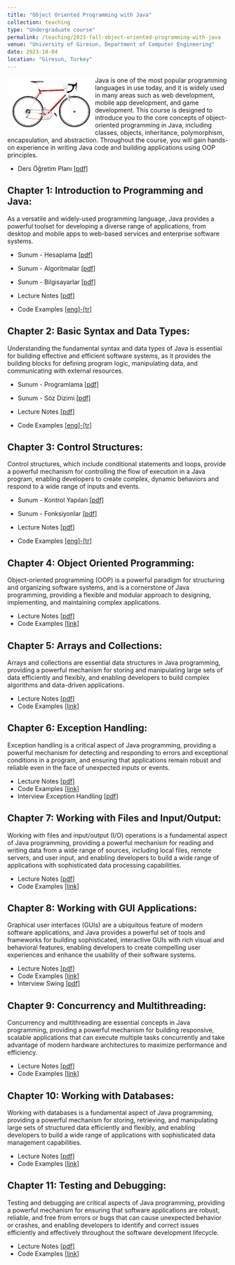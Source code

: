 ```yaml
---
title: "Object Oriented Programming with Java"
collection: teaching
type: "Undergraduate course"
permalink: /teaching/2023-fall-object-oriented-programming-with-java
venue: "University of Giresun, Department of Computer Engineering"
date: 2023-10-04
location: "Giresun, Turkey"
---
```


<img align="left" width="200" alt="object oriented programming" src="/images/teaching/object-oriented-course-i.png"> Java is one of the most popular programming languages in use today, and it is widely used in many areas such as web development, mobile app development, and game development. This course is designed to introduce you to the core concepts of object-oriented programming in Java, including classes, objects, inheritance, polymorphism, encapsulation, and abstraction. Throughout the course, you will gain hands-on experience in writing Java code and building applications using OOP principles. 

* Ders Öğretim Planı <a href="http://sercankulcu.github.io/files/java/slides/Bolum_00_Ders_Ogretim_Planı.pdf">[pdf]</a>

Chapter 1: Introduction to Programming and Java: 
-----

As a versatile and widely-used programming language, Java provides a powerful toolset for developing a diverse range of applications, from desktop and mobile apps to web-based services and enterprise software systems.

* Sunum - Hesaplama <a href="http://sercankulcu.github.io/files/java/slides/Bolum_01_Hesaplama_Hesaplamali_Dusunme.pdf">[pdf]</a>
* Sunum - Algoritmalar <a href="http://sercankulcu.github.io/files/java/slides/Bolum_01_Algoritmalar.pdf">[pdf]</a>
* Sunum - Bilgisayarlar <a href="http://sercankulcu.github.io/files/java/slides/Bolum_01_Bilgisayarlar.pdf">[pdf]</a> 

* Lecture Notes <a href="http://sercankulcu.github.io/files/java/Chapter_01_Introduction.pdf">[pdf]</a>
* Code Examples <a href="https://github.com/sercankulcu/object-oriented-programming-java/tree/main/Lecture01">[eng]-</a><a href="https://github.com/sercankulcu/object-oriented-programming-java/tree/main/Ders01">[tr]</a>

Chapter 2: Basic Syntax and Data Types: 
-----

Understanding the fundamental syntax and data types of Java is essential for building effective and efficient software systems, as it provides the building blocks for defining program logic, manipulating data, and communicating with external resources.

* Sunum - Programlama <a href="http://sercankulcu.github.io/files/java/slides/Bolum_02_Programlama.pdf">[pdf]</a> 
* Sunum - Söz Dizimi <a href="http://sercankulcu.github.io/files/java/slides/Bolum_02_Soz_Dizimi_Kurallari.pdf">[pdf]</a> 

* Lecture Notes <a href="http://sercankulcu.github.io/files/java/Chapter_02_Basic_Syntax_and_Data_Types.pdf">[pdf]</a>
* Code Examples <a href="https://github.com/sercankulcu/object-oriented-programming-java/tree/main/Lecture02">[eng]-</a><a href="https://github.com/sercankulcu/object-oriented-programming-java/tree/main/Ders02">[tr]</a>

Chapter 3: Control Structures: 
-----

Control structures, which include conditional statements and loops, provide a powerful mechanism for controlling the flow of execution in a Java program, enabling developers to create complex, dynamic behaviors and respond to a wide range of inputs and events.

* Sunum - Kontrol Yapıları <a href="http://sercankulcu.github.io/files/java/slides/Bolum_03_Kontrol_Yapilari.pdf">[pdf]</a> 
* Sunum - Fonksiyonlar <a href="http://sercankulcu.github.io/files/java/slides/Bolum_03_Fonksiyonlar.pdf">[pdf]</a> 

* Lecture Notes <a href="http://sercankulcu.github.io/files/java/Chapter_03_Control_Structures.pdf">[pdf]</a>
* Code Examples <a href="https://github.com/sercankulcu/object-oriented-programming-java/tree/main/Lecture03">[eng]-</a><a href="https://github.com/sercankulcu/object-oriented-programming-java/tree/main/Ders03">[tr]</a>


Chapter 4: Object Oriented Programming: 
-----

Object-oriented programming (OOP) is a powerful paradigm for structuring and organizing software systems, and is a cornerstone of Java programming, providing a flexible and modular approach to designing, implementing, and maintaining complex applications.

* Lecture Notes <a href="http://sercankulcu.github.io/files/java/Chapter_04_Object_Oriented_Programming.pdf">[pdf]</a>
* Code Examples <a href="https://github.com/sercankulcu/object-oriented-programming-java/tree/main/Lecture04">[link]</a>

Chapter 5: Arrays and Collections: 
-----

Arrays and collections are essential data structures in Java programming, providing a powerful mechanism for storing and manipulating large sets of data efficiently and flexibly, and enabling developers to build complex algorithms and data-driven applications.

* Lecture Notes <a href="http://sercankulcu.github.io/files/java/Chapter_05_Arrays_And_Collections.pdf">[pdf]</a>
* Code Examples <a href="https://github.com/sercankulcu/object-oriented-programming-java/tree/main/Lecture05">[link]</a>

Chapter 6: Exception Handling: 
-----

Exception handling is a critical aspect of Java programming, providing a powerful mechanism for detecting and responding to errors and exceptional conditions in a program, and ensuring that applications remain robust and reliable even in the face of unexpected inputs or events.

* Lecture Notes <a href="http://sercankulcu.github.io/files/java/Chapter_06_Exception_Handling.pdf">[pdf]</a>
* Code Examples <a href="https://github.com/sercankulcu/object-oriented-programming-java/tree/main/Lecture06">[link]</a>
* Interview Exception Handling <a href="http://sercankulcu.github.io/files/java/Interview_Exception_Handling.pdf">[pdf]</a>

Chapter 7: Working with Files and Input/Output: 
-----

Working with files and input/output (I/O) operations is a fundamental aspect of Java programming, providing a powerful mechanism for reading and writing data from a wide range of sources, including local files, remote servers, and user input, and enabling developers to build a wide range of applications with sophisticated data processing capabilities.

* Lecture Notes <a href="http://sercankulcu.github.io/files/java/Chapter_07_Working_With_Files_And_Input_Output.pdf">[pdf]</a>
* Code Examples <a href="https://github.com/sercankulcu/object-oriented-programming-java/tree/main/Lecture07">[link]</a>

Chapter 8: Working with GUI Applications: 
-----

Graphical user interfaces (GUIs) are a ubiquitous feature of modern software applications, and Java provides a powerful set of tools and frameworks for building sophisticated, interactive GUIs with rich visual and behavioral features, enabling developers to create compelling user experiences and enhance the usability of their software systems.

* Lecture Notes <a href="http://sercankulcu.github.io/files/java/Chapter_08_Working_With_GUI_Applications.pdf">[pdf]</a>
* Code Examples <a href="https://github.com/sercankulcu/object-oriented-programming-java/tree/main/Lecture08">[link]</a>
* Interview Swing <a href="http://sercankulcu.github.io/files/java/Chapter_08_Interview_Swing.pdf">[pdf]</a>

Chapter 9: Concurrency and Multithreading: 
-----

Concurrency and multithreading are essential concepts in Java programming, providing a powerful mechanism for building responsive, scalable applications that can execute multiple tasks concurrently and take advantage of modern hardware architectures to maximize performance and efficiency.

* Lecture Notes <a href="http://sercankulcu.github.io/files/java/Chapter_09_Concurrency_And_Multithreading.pdf">[pdf]</a>
* Code Examples <a href="https://github.com/sercankulcu/object-oriented-programming-java/tree/main/Lecture09">[link]</a>

Chapter 10: Working with Databases: 
-----

Working with databases is a fundamental aspect of Java programming, providing a powerful mechanism for storing, retrieving, and manipulating large sets of structured data efficiently and flexibly, and enabling developers to build a wide range of applications with sophisticated data management capabilities.

* Lecture Notes <a href="http://sercankulcu.github.io/files/java/Chapter_10_Working_With_Databases.pdf">[pdf]</a>
* Code Examples <a href="https://github.com/sercankulcu/object-oriented-programming-java/tree/main/Lecture10">[link]</a>

Chapter 11: Testing and Debugging: 
-----

Testing and debugging are critical aspects of Java programming, providing a powerful mechanism for ensuring that software applications are robust, reliable, and free from errors or bugs that can cause unexpected behavior or crashes, and enabling developers to identify and correct issues efficiently and effectively throughout the software development lifecycle.

* Lecture Notes <a href="http://sercankulcu.github.io/files/java/Chapter_12_Testing_And_Debugging.pdf">[pdf]</a>
* Code Examples <a href="https://github.com/sercankulcu/object-oriented-programming-java/tree/main/Lecture12">[link]</a>
